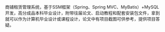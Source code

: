 ﻿商铺租赁管理系统，基于SSM框架（Spring、Spring MVC、MyBatis）+MySQL开发，高分成品本科毕业设计，附带往届论文、启动教程和配套安装包文件，拿到就可以作为计算机毕业设计或课程设计，论文中有项目截图可供参考，提供项目答疑。